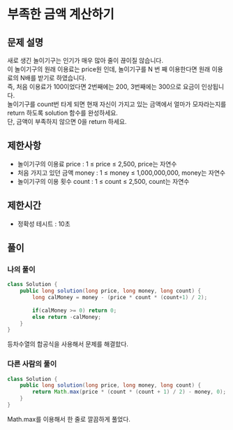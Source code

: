 # 부족한 금액 계산하기
## 문제 설명
새로 생긴 놀이기구는 인기가 매우 많아 줄이 끊이질 않습니다.  
이 놀이기구의 원래 이용료는 price원 인데, 놀이기구를 N 번 째 이용한다면 원래 이용료의 N배를 받기로 하였습니다.  
즉, 처음 이용료가 100이었다면 2번째에는 200, 3번째에는 300으로 요금이 인상됩니다.  
놀이기구를 count번 타게 되면 현재 자신이 가지고 있는 금액에서 얼마가 모자라는지를 return 하도록 solution 함수를 완성하세요.  
단, 금액이 부족하지 않으면 0을 return 하세요.

## 제한사항
* 놀이기구의 이용료 price : 1 ≤ price ≤ 2,500, price는 자연수
* 처음 가지고 있던 금액 money : 1 ≤ money ≤ 1,000,000,000, money는 자연수
* 놀이기구의 이용 횟수 count : 1 ≤ count ≤ 2,500, count는 자연수

## 제한시간
* 정확성 테시트 : 10초

## 풀이
### 나의 풀이
```java
class Solution {
    public long solution(long price, long money, long count) {
        long calMoney = money - (price * count * (count+1) / 2);
        
        if(calMoney >= 0) return 0;
        else return -calMoney;
    }
}
```  
등차수열의 합공식을 사용해서 문제를 해결핬다.

### 다른 사람의 풀이
```java
class Solution {
    public long solution(long price, long money, long count) {
        return Math.max(price * (count * (count + 1) / 2) - money, 0);
    }
}
```
Math.max를 이용해서 한 줄로 깔끔하게 풀었다.
